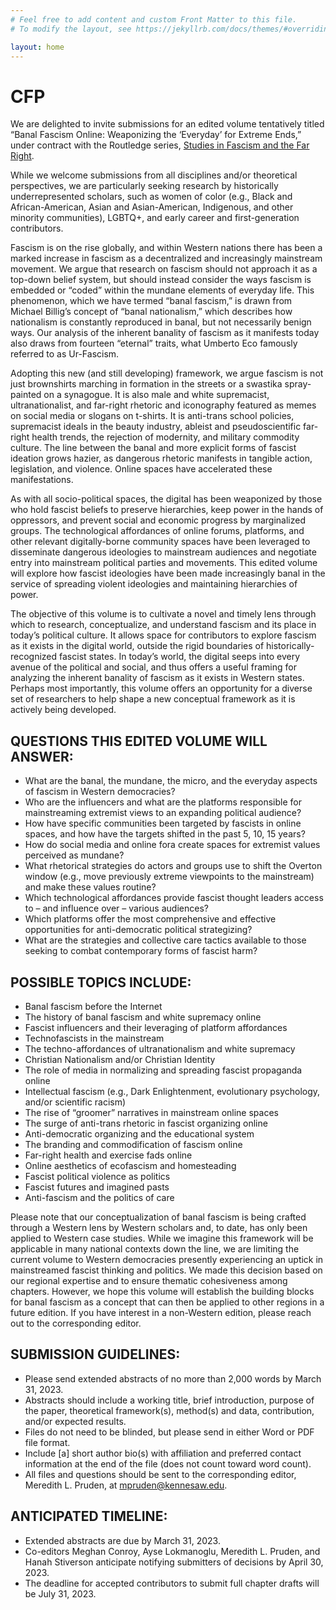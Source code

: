 ```yaml
---
# Feel free to add content and custom Front Matter to this file.
# To modify the layout, see https://jekyllrb.com/docs/themes/#overriding-theme-defaults

layout: home
---
```

# CFP

We are delighted to invite submissions for an edited volume tentatively titled “Banal Fascism Online: Weaponizing the ‘Everyday’ for Extreme Ends,” under contract with the Routledge series, [Studies in Fascism and the Far Right](https://www.routledge.com/Routledge-Studies-in-Fascism-and-the-Far-Right/book-series/FFR#). 

While we welcome submissions from all disciplines and/or theoretical perspectives, we are particularly seeking research by historically underrepresented scholars, such as women of color (e.g., Black and African-American, Asian and Asian-American, Indigenous, and other minority communities), LGBTQ+, and early career and first-generation contributors. 

Fascism is on the rise globally,  and within Western nations there has been a marked increase in fascism as a decentralized and increasingly mainstream movement. We argue that research on fascism should not approach it as a top-down belief system, but should instead consider the ways fascism is embedded or “coded” within the mundane elements of everyday life. This phenomenon, which we have termed “banal fascism,” is drawn from Michael Billig’s concept of “banal nationalism,” which describes how nationalism is constantly reproduced in banal, but not necessarily benign ways. Our analysis of the inherent banality of fascism as it manifests today also draws from fourteen “eternal” traits, what Umberto Eco famously referred to as  Ur-Fascism.

Adopting this new (and still developing) framework, we argue fascism is not just brownshirts marching in formation in the streets or a swastika spray-painted on a synagogue. It is also male and white supremacist, ultranationalist, and far-right rhetoric and iconography featured as memes on social media or slogans on t-shirts. It is anti-trans school policies, supremacist ideals in the beauty industry, ableist and pseudoscientific far-right health trends, the rejection of modernity, and military commodity culture. The line between the banal and more explicit forms of fascist ideation grows hazier, as dangerous rhetoric manifests in tangible action, legislation, and violence. Online spaces have accelerated these manifestations.

As with all socio-political spaces, the digital has been weaponized by those who hold fascist beliefs  to preserve hierarchies, keep power in the hands of oppressors, and prevent social and economic progress by marginalized groups. The technological affordances of online forums, platforms, and other relevant digitally-borne community spaces have been leveraged to disseminate dangerous ideologies to mainstream audiences and negotiate entry into mainstream political parties and movements. This edited volume will explore how fascist ideologies have been made increasingly banal in the service of spreading violent ideologies and maintaining hierarchies of power. 

The objective of this volume is to cultivate a novel and timely lens through which to research, conceptualize, and understand fascism and its place in today’s political culture. It allows space for contributors to explore fascism as it exists in the digital world, outside the rigid boundaries of historically-recognized fascist states. In today’s world, the digital seeps into every avenue of the political and social, and thus offers a useful framing for analyzing the inherent banality of fascism as it exists in Western states. Perhaps most importantly, this volume offers an opportunity for a diverse set of researchers to help shape a new conceptual framework as it is actively being developed.

## QUESTIONS THIS EDITED VOLUME WILL ANSWER:
- What are the banal, the mundane, the micro, and the everyday aspects of fascism in Western democracies? 
- Who are the influencers and what are the platforms responsible for mainstreaming extremist views to an expanding political audience? 
- How have specific communities been targeted by fascists in online spaces, and how have the targets shifted in the past 5, 10, 15 years?
- How do social media and online fora create spaces for extremist values perceived as mundane? 
- What rhetorical strategies do actors and groups use to shift the Overton window (e.g., move previously extreme viewpoints to the mainstream) and make these values routine?
- Which technological affordances provide fascist thought leaders access to – and influence over – various audiences? 
- Which platforms offer the most comprehensive and effective opportunities for anti-democratic political strategizing? 
- What are the strategies and collective care tactics available to those seeking to combat contemporary forms of fascist harm?

## POSSIBLE TOPICS INCLUDE:
- Banal fascism before the Internet
- The history of banal fascism and white supremacy online
- Fascist influencers and their leveraging of platform affordances
- Technofascists in the mainstream 
- The techno-affordances of ultranationalism and white supremacy
- Christian Nationalism and/or Christian Identity 
- The role of media in normalizing and spreading fascist propaganda online
- Intellectual fascism (e.g., Dark Enlightenment, evolutionary psychology, and/or scientific racism)
- The rise of “groomer” narratives in mainstream online spaces
- The surge of anti-trans rhetoric in fascist organizing online
- Anti-democratic organizing and the educational system
- The branding and commodification of fascism online
- Far-right health and exercise fads online
- Online aesthetics of ecofascism and homesteading
- Fascist political violence as politics
- Fascist futures and imagined pasts
- Anti-fascism and the politics of care

Please note that our conceptualization of banal fascism is being crafted through a Western lens by Western scholars and, to date, has only been applied to Western case studies. While we imagine this framework will be applicable in many national contexts down the line, we are limiting the current volume to Western democracies presently experiencing an uptick in mainstreamed fascist thinking and politics. We made this decision based on our regional expertise and to ensure thematic cohesiveness among chapters. However, we hope this volume will establish the building blocks for banal fascism as a concept that can then be applied to other regions in a future edition. If you have interest in a non-Western edition, please reach out to the corresponding editor.

## SUBMISSION GUIDELINES:
- Please send extended abstracts of no more than 2,000 words by March 31, 2023. 
- Abstracts should include a working title, brief introduction, purpose of the paper, theoretical framework(s), method(s) and data, contribution, and/or expected results. 
- Files do not need to be blinded, but please send in either Word or PDF file format. 
- Include [a] short author bio(s) with affiliation and preferred contact information at the end of the file (does not count toward word count).
- All files and questions should be sent to the corresponding editor, Meredith L. Pruden, at mpruden@kennesaw.edu.

## ANTICIPATED TIMELINE:
- Extended abstracts are due by March 31, 2023. 
- Co-editors Meghan Conroy, Ayse Lokmanoglu, Meredith L. Pruden, and Hanah Stiverson anticipate notifying submitters of decisions by April 30, 2023. 
- The deadline for accepted contributors to submit full chapter drafts will be July 31, 2023.   
